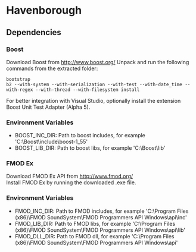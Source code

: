 Havenborough
============

Dependencies
------------
### Boost ###
Download Boost from http://www.boost.org/
Unpack and run the following commands from the extracted folder:

```
bootstrap
b2 --with-system --with-serialization --with-test --with-date_time --with-regex --with-thread --with-filesystem install
```

For better integration with Visual Studio, optionally install the extension Boost Unit Test Adapter (Alpha 5).

### Environment Variables ###
- BOOST_INC_DIR: Path to boost includes, for example 'C:\Boost\include\boost-1_55'
- BOOST_LIB_DIR: Path to boost libs, for example 'C:\Boost\lib'

### FMOD Ex ###
Download FMOD Ex API from http://www.fmod.org/  
Install FMOD Ex by running the downloaded .exe file.

### Environment Variables ###
- FMOD_INC_DIR: Path to FMOD includes, for example 'C:\Program Files (x86)\FMOD SoundSystem\FMOD Programmers API Windows\api\inc'
- FMOD_LIB_DIR: Path to FMOD libs, for example 'C:\Program Files (x86)\FMOD SoundSystem\FMOD Programmers API Windows\api\lib'
- FMOD_DLL_DIR: Path to FMOD dll, for example 'C:\Program Files (x86)\FMOD SoundSystem\FMOD Programmers API Windows\api'